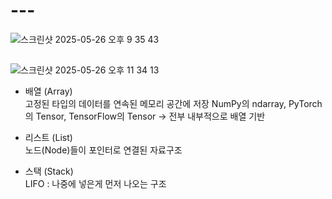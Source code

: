 # ---



![스크린샷 2025-05-26 오후 9 35 43](https://github.com/user-attachments/assets/c6b6f866-fdf3-4bab-9a9f-c6c687c8c064)




## 
![스크린샷 2025-05-26 오후 11 34 13](https://github.com/user-attachments/assets/7d8ba5c8-660c-42ca-823d-e7ce842ca009)


- 배열 (Array) <br>
  고정된 타입의 데이터를 연속된 메모리 공간에 저장
  NumPy의 ndarray, PyTorch의 Tensor, TensorFlow의 Tensor → 전부 내부적으로 배열 기반


- 리스트 (List) <br>
  노드(Node)들이 포인터로 연결된 자료구조


- 스택 (Stack) <br>
  LIFO : 나중에 넣은게 먼저 나오는 구조
  
